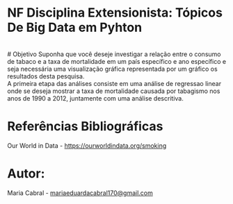 # NF Disciplina Extensionista: Tópicos De Big Data em Pyhton

<br>
# Objetivo
Suponha que você deseje investigar a relação entre o consumo de tabaco e a taxa de mortalidade em um país específico e ano específico e seja necessária uma visualização gráfica representada por um gráfico os resultados desta pesquisa.<br>
A primeira etapa das análises consiste em uma análise de regressao linear onde se deseja mostrar a taxa de mortalidade causada por tabagismo nos anos de 1990 a 2012, juntamente com uma análise descritiva.

# Referências Bibliográficas
Our World in Data - https://ourworldindata.org/smoking<br>

 
# Autor:
Maria Cabral - mariaeduardacabral170@gmail.com
